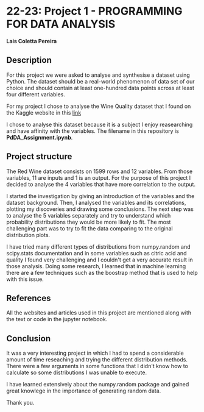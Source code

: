 # 22-23: Project 1 - PROGRAMMING FOR DATA ANALYSIS

<b>Lais Coletta Pereira</b>

## Description

For this project we were asked to analyse and synthesise a dataset using Python. The dataset should be a real-world phenomenon of data set of our choice and should contain at least one-hundred data points across at least four different variables. 

For my project I chose to analyse the Wine Quality dataset that I found on the Kaggle website in this [link](https://www.kaggle.com/datasets/uciml/red-wine-quality-cortez-et-al-2009)

I chose to analyse this dataset because it is a subject I enjoy reasearching and have affinity with the variables. The filename in this repository is <b>PdDA_Assignment.ipynb</b>.

## Project structure

The Red Wine dataset consists on 1599 rows and 12 variables. From those variables, 11 are inputs and 1 is an output. For the purpose of this project I decided to analyse the 4 variables that have more correlation to the output.

I started the investigation by giving an introduction of the variables and the dataset background. Then, I analysed the variables and its correlations, plotting my discoveries and drawing some conclusions. The next step was to analyse the 5 variables separately and try to understand which probability distributions they would be more likely to fit. The most challenging part was to try to fit the data comparing to the original distribution plots. 

I have tried many different types of distributions from numpy.random and scipy.stats documentation and in some variables such as citric acid and quality I found very challenging and I couldn't get a very accurate result in those analysis. Doing some research, I learned that in machine learning there are a few techniques such as the boostrap method that is used to help with this issue.

## References

All the websites and articles used in this project are mentioned along with the text or code in the jupyter notebook.

## Conclusion

It was a very interesting project in which I had to spend a considerable amount of time reseaching and trying the different distribution methods. There were a few arguments in some functions that I didn't know how to calculate so some distributions I was unable to execute. 

I have learned extensively about the numpy.random package and gained great knowlege in the importance of generating random data. 

Thank you.
